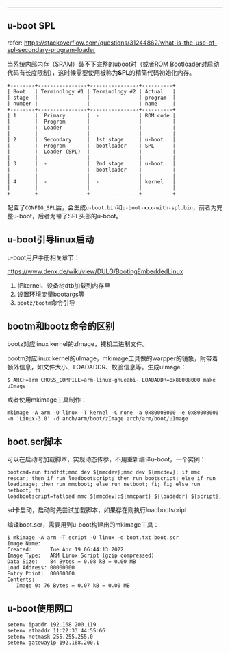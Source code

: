 ---

## u-boot SPL

refer: https://stackoverflow.com/questions/31244862/what-is-the-use-of-spl-secondary-program-loader

当系统内部内存（SRAM）装不下完整的uboot时（或者ROM Bootloader对启动代码有长度限制），这时候需要使用被称为**SPL**的精简代码初始化内存。

```
+--------+----------------+----------------+----------+
| Boot   | Terminology #1 | Terminology #2 | Actual   |
| stage  |                |                | program  |
| number |                |                | name     |
+--------+----------------+----------------+----------+
| 1      |  Primary       |  -             | ROM code |
|        |  Program       |                |          |
|        |  Loader        |                |          |
|        |                |                |          |
| 2      |  Secondary     |  1st stage     | u-boot   |
|        |  Program       |  bootloader    | SPL      |
|        |  Loader (SPL)  |                |          |
|        |                |                |          |
| 3      |  -             |  2nd stage     | u-boot   |
|        |                |  bootloader    |          |
|        |                |                |          |
| 4      |  -             |  -             | kernel   |
|        |                |                |          |
+--------+----------------+----------------+----------+
```

配置了`CONFIG_SPL`后，会生成`u-boot.bin`和`u-boot-xxx-with-spl.bin`，前者为完整u-boot，后者为带了SPL头部的u-boot。

## u-boot引导linux启动

u-boot用户手册相关章节：

https://www.denx.de/wiki/view/DULG/BootingEmbeddedLinux



1. 把kernel、设备树dtb加载到内存里
2. 设置环境变量bootargs等
3. `bootz/bootm`命令引导





## bootm和bootz命令的区别

bootz对应linux kernel的zImage，裸机二进制文件。

bootm对应linux kernel的uImage，mkimage工具做的warpper的镜象，附带着额外信息，如文件大小、LOADADDR、校验信息等。生成uImage：

```
$ ARCH=arm CROSS_COMPILE=arm-linux-gnueabi- LOADADDR=0x80008000 make uImage
```

或者使用mkimage工具制作：

```
mkimage -A arm -O linux -T kernel -C none -a 0x80008000 -e 0x80008000 -n 'Linux-3.0' -d arch/arm/boot/zImage arch/arm/boot/uImage
```



## boot.scr脚本

可以在启动时加载脚本，实现动态传参，不用重新编译u-boot，一个实例：

```
bootcmd=run findfdt;mmc dev ${mmcdev};mmc dev ${mmcdev}; if mmc rescan; then if run loadbootscript; then run bootscript; else if run loadimage; then run mmcboot; else run netboot; fi; fi; else run netboot; fi
loadbootscript=fatload mmc ${mmcdev}:${mmcpart} ${loadaddr} ${script};
```

sd卡启动，启动时先尝试加载脚本，如果存在则执行loadbootscript

编译boot.scr，需要用到u-boot构建出的mkimage工具：

```
$ mkimage -A arm -T script -O linux -d boot.txt boot.scr
Image Name:
Created:      Tue Apr 19 06:44:13 2022
Image Type:   ARM Linux Script (gzip compressed)
Data Size:    84 Bytes = 0.08 kB = 0.00 MB
Load Address: 00000000
Entry Point:  00000000
Contents:
   Image 0: 76 Bytes = 0.07 kB = 0.00 MB
```





## u-boot使用网口

```
setenv ipaddr 192.168.200.119
setenv ethaddr 11:22:33:44:55:66
setenv netmask 255.255.255.0
setenv gatewayip 192.168.200.1
```



